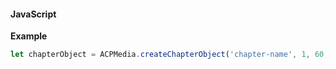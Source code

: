 #### JavaScript

**Example**

```jsx
let chapterObject = ACPMedia.createChapterObject('chapter-name', 1, 60, 0);
```